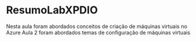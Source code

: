 # ResumoLabXPDIO
Nesta aula foram abordados conceitos de criação de máquinas virtuais no Azure
Aula 2 foram abordados temas de configuração de máquinas virtuais
